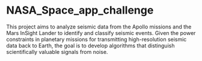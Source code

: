 # NASA_Space_app_challenge
This project aims to analyze seismic data from the Apollo missions and the Mars InSight Lander to identify and classify seismic events. Given the power constraints in planetary missions for transmitting high-resolution seismic data back to Earth, the goal is to develop algorithms that distinguish scientifically valuable signals from noise.
